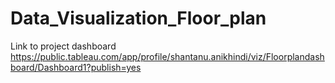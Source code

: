 # Data_Visualization_Floor_plan



Link to project dashboard
https://public.tableau.com/app/profile/shantanu.anikhindi/viz/Floorplandashboard/Dashboard1?publish=yes
